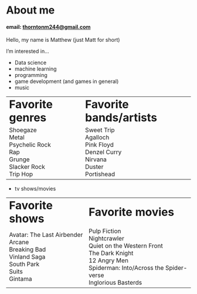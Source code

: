 # About me
#### email: thorntonm244@gmail.com
Hello, my name is Matthew (just Matt for short)

I’m interested in... 
- Data science
- machine learning
- programming
- game development (and games in general)  
- music
  
<table border="0">
 <tr>
    <td><b style="font-size:30px">Favorite genres</b></td>
    <td><b style="font-size:30px">Favorite bands/artists</b></td>
 </tr>
 <tr>
    <td>Shoegaze<br>Metal<br>Psychelic Rock<br>Rap<br>Grunge<br>Slacker Rock<br>Trip Hop</td>
    <td>Sweet Trip<br>Agalloch<br>Pink Floyd<br>Denzel Curry<br>Nirvana<br>Duster<br>Portishead</td>
 </tr>
</table>

- tv shows/movies
  
<table border="0">
  <tr>
    <td><b style="font-size:30px">Favorite shows</b></td>
    <td><b style="font-size:30px">Favorite movies</b></td>
 </tr>
 <tr>
    <td>Avatar: The Last Airbender<br>Arcane<br>Breaking Bad<br>Vinland Saga<br>South Park<br>Suits<br>Gintama</td>
    <td>Pulp Fiction<br>Nightcrawler<br>Quiet on the Western Front<br>The Dark Knight<br>12 Angry Men<br>Spiderman: Into/Across the Spider-verse<br>Inglorious Basterds</td>
 </tr>
</table>


<!---
mthorn-ai/mthorn-ai is a ✨ special ✨ repository because its `README.md` (this file) appears on your GitHub profile.
You can click the Preview link to take a look at your changes.
--->
